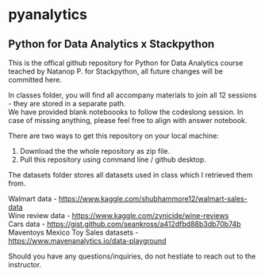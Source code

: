# pyanalytics 
## Python for Data Analytics x Stackpython

This is the offical github repository for Python for Data Analytics course teached by Natanop P. for Stackpython, all future changes will be committed here. 

In classes folder, you will find all accompany materials to join all 12 sessions - they are stored in a separate path.  
We have provided blank noteboooks to follow the codeslong session. In case of missing anything, please feel free to align with answer notebook.

There are two ways to get this repository on your local machine:
1. Download the the whole repository as zip file. 
2. Pull this repository using command line / github desktop.

The datasets folder stores all datasets used in class which I retrieved them from. 

Walmart data - https://www.kaggle.com/shubhammore12/walmart-sales-data <br>
Wine review data - https://www.kaggle.com/zynicide/wine-reviews <br>
Cars data - https://gist.github.com/seankross/a412dfbd88b3db70b74b <br>
Maventoys  Mexico Toy Sales datasets - https://www.mavenanalytics.io/data-playground

Should you have any questions/inquiries, do not hestiate to reach out to the instructor. 
